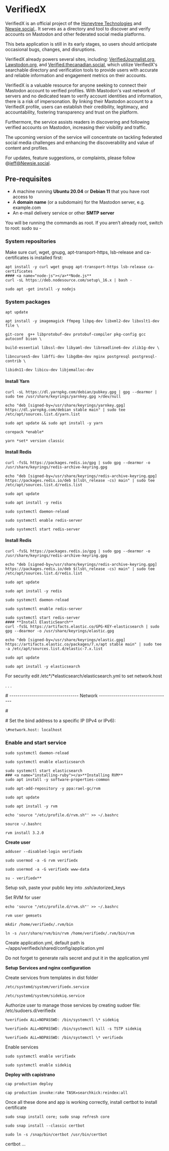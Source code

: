 VerifiedX
=========

VerifiedX is an official project of the [Honeytree Technologies](https://honeytreetech.com) and [Newsie.social,](https://Newsie.social). It serves as a directory and tool to discover and verify accounts on Mastodon and other federated social media platforms.

This beta application is still in its early stages, so users should anticipate occasional bugs, changes, and disruptions.

VerifiedX already powers several sites, including: [VerifiedJournalist.org](https://verifiedjournalist.org), [Lawstodon.org](https://lawstodon.org), and [Verified.thecanadian.social](https://Verified.thecanadian.social), which utilize VerifiedX's searchable directory and verification tools to provide users with accurate and reliable information and engagement metrics on their accounts.

VerifiedX is a valuable resource for anyone seeking to connect their Mastodon account to verified profiles. With Mastodon's vast network of servers and no dedicated team to verify account identities and information, there is a risk of impersonation. By linking their Mastodon account to a VerifiedX profile, users can establish their credibility, legitimacy, and accountability, fostering transparency and trust on the platform.

Furthermore, the service assists readers in discovering and following verified accounts on Mastodon, increasing their visibility and traffic.

The upcoming version of the service will concentrate on tackling federated social media challenges and enhancing the discoverability and value of content and profiles.

For updates, feature suggestions, or complaints, please follow @jeff@Newsie.social.

## <a name="pre-requisites"></a>**Pre-requisites** 
- A machine running **Ubuntu 20.04** or **Debian 11** that you have root access to
- A **domain name** (or a subdomain) for the Mastodon server, e.g. example.com
- An e-mail delivery service or other **SMTP server**

You will be running the commands as root. If you aren’t already root, switch to root: sudo su -
### <a name="system-repositories"></a>**System repositories** 
Make sure curl, wget, gnupg, apt-transport-https, lsb-release and ca-certificates is installed first:

	apt install -y curl wget gnupg apt-transport-https lsb-release ca-certificates
	#### <a name="node-js"></a>**Node.js** 
	curl -sL https://deb.nodesource.com/setup\_16.x | bash -

	sudo apt -get install -y nodejs
### <a name="system-packages"></a>**System packages** 
	apt update

	apt install -y imagemagick ffmpeg libpq-dev libxml2-dev libxslt1-dev file \

	git-core  g++ libprotobuf-dev protobuf-compiler pkg-config gcc autoconf bison \

	build-essential libssl-dev libyaml-dev libreadline6-dev zlib1g-dev \

	libncurses5-dev libffi-dev libgdbm-dev nginx postgresql postgresql-contrib \

	libidn11-dev libicu-dev libjemalloc-dev
#### **Install Yarn**
	curl -sL https://dl.yarnpkg.com/debian/pubkey.gpg | gpg --dearmor | sudo tee /usr/share/keyrings/yarnkey.gpg >/dev/null

	echo "deb [signed-by=/usr/share/keyrings/yarnkey.gpg] https://dl.yarnpkg.com/debian stable main" | sudo tee /etc/apt/sources.list.d/yarn.list

	sudo apt update && sudo apt install -y yarn

	corepack *enable*

	yarn *set* version classic
#### **Install Redis**
	curl -fsSL https://packages.redis.io/gpg | sudo gpg --dearmor -o /usr/share/keyrings/redis-archive-keyring.gpg

	echo "deb [signed-by=/usr/share/keyrings/redis-archive-keyring.gpg] https://packages.redis.io/deb $(lsb\_release -cs) main" | sudo tee /etc/apt/sources.list.d/redis.list

	sudo apt update

	sudo apt install -y redis

	sudo systemctl daemon-reload

	sudo systemctl enable redis-server

	sudo systemctl start redis-server

####
#### **Install Redis**
	curl -fsSL https://packages.redis.io/gpg | sudo gpg --dearmor -o /usr/share/keyrings/redis-archive-keyring.gpg

	echo "deb [signed-by=/usr/share/keyrings/redis-archive-keyring.gpg] https://packages.redis.io/deb $(lsb\_release -cs) main" | sudo tee /etc/apt/sources.list.d/redis.list

	sudo apt update

	sudo apt install -y redis

	sudo systemctl daemon-reload

	sudo systemctl enable redis-server

	sudo systemctl start redis-server
	#### **Install ElasticSearch**
	curl -fsSL https://artifacts.elastic.co/GPG-KEY-elasticsearch | sudo gpg --dearmor -o /usr/share/keyrings/elastic.gpg

	echo "deb [signed-by=/usr/share/keyrings/elastic.gpg] https://artifacts.elastic.co/packages/7.x/apt stable main" | sudo tee -a /etc/apt/sources.list.d/elastic-7.x.list

	sudo apt update

	sudo apt install -y elasticsearch

For security edit /etc*/*elasticsearch/elasticsearch.yml to set network.host

. . .

\# ---------------------------------- Network -----------------------------------

\#

\# Set the bind address to a specific IP (IPv4 or IPv6):

	\#network.host: localhost
### Enable and start service
	sudo systemctl daemon-reload

	sudo systemctl enable elasticsearch

	sudo systemctl start elasticsearch
	### <a name="installing-ruby"></a>**Installing RVM** 
	sudo apt install -y software-properties-common

	sudo apt-add-repository -y ppa:rael-gc/rvm

	sudo apt update

	sudo apt install -y rvm

	echo 'source "/etc/profile.d/rvm.sh"' >> ~/.bashrc

	source ~/.bashrc

	rvm install 3.2.0

**Create user**

	adduser --disabled-login verifiedx

	sudo usermod -a -G rvm verifiedx

	sudo usermod -a -G verifiedx www-data

	su - verifiedx** 

Setup ssh, paste your public key into .ssh/autorized\_keys

Set RVM for user

	echo 'source "/etc/profile.d/rvm.sh"' >> ~/.bashrc

	rvm user gemsets

	mkdir /home/verifiedx/.rvm/bin

	ln -s /usr/share/rvm/bin/rvm /home/verifiedx/.rvm/bin/rvm

Create application.yml, default path is ~/apps/verifiedx/shared/config/application.yml

Do not forget to generate rails secret and put it in the application.yml

**Setup Services and nginx configuration**

Create services from templates in dist folder

	/etc/systemd/system/verifiedx.service

	/etc/systemd/system/sidekiq.service

Authorize user to manage those services by creating sudoer file: /etc/sudoers.d/verifiedx

	%verifiedx ALL=NOPASSWD: /bin/systemctl \* sidekiq

	%verifiedx ALL=NOPASSWD: /bin/systemctl kill -s TSTP sidekiq

	%verifiedx ALL=NOPASSWD: /bin/systemctl \* verifiedx

Enable services

	sudo systemctl enable verifiedx

	sudo systemctl enable sidekiq

**Deploy with capistrano**

	cap production deploy

	cap production invoke:rake TASK=searchkick:reindex:all

Once all these done and app is working correctly, install certbot to install certificate

	sudo snap install core; sudo snap refresh core

	sudo snap install --classic certbot

	sudo ln -s /snap/bin/certbot /usr/bin/certbot

certbot …
